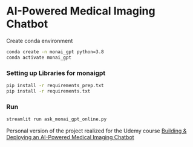 # AI-Powered Medical Imaging Chatbot

Create conda environment

```bash
conda create -n monai_gpt python=3.8
conda activate monai_gpt
```

### Setting up Libraries for monaigpt

```bash
pip install -r requirements_prep.txt
pip install -r requirements.txt
```


### Run

```bash
streamlit run ask_monai_gpt_online.py
```

Personal version of the project realized for the Udemy course  [Building & Deploying an AI-Powered Medical Imaging Chatbot](https://www.udemy.com/course/building-deploying-an-ai-powered-medical-imaging-chatbot/)